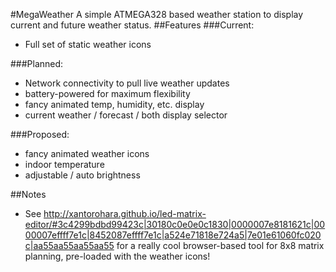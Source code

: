 #MegaWeather
A simple ATMEGA328 based weather station to display current and future weather status.
##Features
###Current:

* Full set of static weather icons

###Planned:

* Network connectivity to pull live weather updates
* battery-powered for maximum flexibility
* fancy animated temp, humidity, etc. display
* current weather / forecast / both display selector

###Proposed:

* fancy animated weather icons
* indoor temperature
* adjustable / auto brightness

##Notes

* See
  http://xantorohara.github.io/led-matrix-editor/#3c4299bdbd99423c|30180c0e0e0c1830|0000007e8181621c|0000007effff7e1c|8452087effff7e1c|a524e71818e724a5|7e01e61060fc020c|aa55aa55aa55aa55
  for a really cool browser-based tool for 8x8 matrix planning, pre-loaded with the weather icons!
